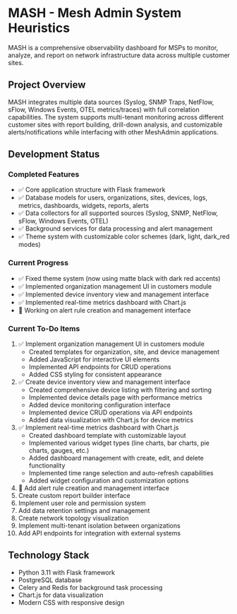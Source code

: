 # MASH - Mesh Admin System Heuristics

MASH is a comprehensive observability dashboard for MSPs to monitor, analyze, and report on network infrastructure data across multiple customer sites.

## Project Overview

MASH integrates multiple data sources (Syslog, SNMP Traps, NetFlow, sFlow, Windows Events, OTEL metrics/traces) with full correlation capabilities. The system supports multi-tenant monitoring across different customer sites with report building, drill-down analysis, and customizable alerts/notifications while interfacing with other MeshAdmin applications.

## Development Status

### Completed Features
- ✅ Core application structure with Flask framework
- ✅ Database models for users, organizations, sites, devices, logs, metrics, dashboards, widgets, reports, alerts
- ✅ Data collectors for all supported sources (Syslog, SNMP, NetFlow, sFlow, Windows Events, OTEL)
- ✅ Background services for data processing and alert management
- ✅ Theme system with customizable color schemes (dark, light, dark_red modes)

### Current Progress
- ✅ Fixed theme system (now using matte black with dark red accents)
- ✅ Implemented organization management UI in customers module
- ✅ Implemented device inventory view and management interface
- ✅ Implemented real-time metrics dashboard with Chart.js
- 🔄 Working on alert rule creation and management interface

### Current To-Do Items
1. ✅ Implement organization management UI in customers module
   - Created templates for organization, site, and device management
   - Added JavaScript for interactive UI elements
   - Implemented API endpoints for CRUD operations
   - Added CSS styling for consistent appearance
2. ✅ Create device inventory view and management interface
   - Created comprehensive device listing with filtering and sorting
   - Implemented device details page with performance metrics
   - Added device monitoring configuration interface
   - Implemented device CRUD operations via API endpoints
   - Added data visualization with Chart.js for device metrics
3. ✅ Implement real-time metrics dashboard with Chart.js
   - Created dashboard template with customizable layout
   - Implemented various widget types (line charts, bar charts, pie charts, gauges, etc.)
   - Added dashboard management with create, edit, and delete functionality
   - Implemented time range selection and auto-refresh capabilities
   - Added widget configuration and customization options
4. 🔄 Add alert rule creation and management interface
5. Create custom report builder interface
6. Implement user role and permission system
7. Add data retention settings and management
8. Create network topology visualization
9. Implement multi-tenant isolation between organizations
10. Add API endpoints for integration with external systems

## Technology Stack
- Python 3.11 with Flask framework
- PostgreSQL database
- Celery and Redis for background task processing
- Chart.js for data visualization
- Modern CSS with responsive design